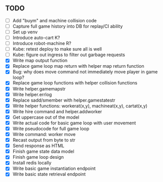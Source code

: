 ## TODO

- [ ] Add "buym" and machine collision code
- [ ] Capture full game history into DB for replay/CI ability
- [ ] Set up venv
- [ ] Introduce auto-cart K?
- [ ] Introduce robot-machine R?
- [ ] Kube: retest deploy to make sure all is well
- [ ] Kube: figure out ingress to filter out garbage requests
- [x] Write map output function
- [x] Replace game loop map return with helper map return function
- [x] Bug: why does move command not immediately move player in game loop?
- [x] Replace game loop functions with helper collision functions
- [x] Write helper.gamemapstr
- [x] Write helper.errlog
- [x] Replace sadd/smember with helper.gamestatestr
- [x] Write helper functions: workerat(x,y), machineat(x,y), cartat(x,y)
- [x] Write hire command and helper.addworker
- [x] Get uppercase out of the model
- [x] Write actual code for basic game loop with user movement
- [x] Write pseudocode for full game loop
- [x] Write command: worker move
- [x] Recast output from byte to str
- [x] Send response as HTML
- [x] Finish game state data model
- [x] Finish game loop design
- [x] Install redis locally
- [x] Write basic game instantiation endpoint
- [x] Write basic state retrieval endpoint

